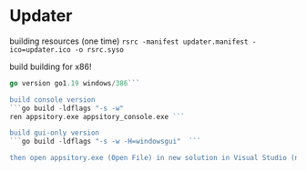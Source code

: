 # Updater

building resources (one time)
```rsrc -manifest updater.manifest -ico=updater.ico -o rsrc.syso```

build
building for x86!
```go version
go version go1.19 windows/386```

build console version
```go build -ldflags "-s -w"
ren appsitory.exe appsitory_console.exe ```

build gui-only version
```go build -ldflags "-s -w -H=windowsgui"  ```

then open appsitory.exe (Open File) in new solution in Visual Studio (not VS Code), and choose in context menu "Add resource", "Version". Set CompanyName, FileDescription, InternalName, OriginalFilename, ProductName to "Appsitory", LegalCopyright to "Copyright (C) 2022 Appsitory". Then Save appsitory.exe (in main menu)
